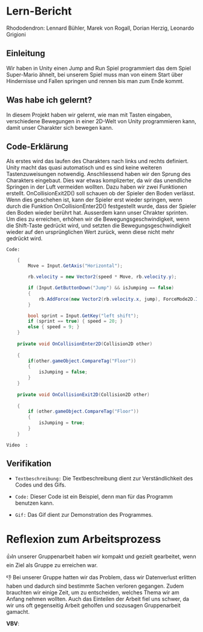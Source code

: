 

# Lern-Bericht
Rhododendron:
Lennard Bühler, Marek von Rogall, Dorian Herzig, Leonardo Grigioni

## Einleitung

Wir haben in Unity einen Jump and Run Spiel programmiert das dem Spiel Super-Mario ähnelt, bei unserem Spiel muss man von einem Start über Hindernisse und Fallen springen und rennen bis man zum Ende kommt.

## Was habe ich gelernt?

In diesem Projekt haben wir gelernt, wie man mit Tasten eingaben, verschiedene Bewegungen in einer 2D-Welt von Unity programmieren kann, damit unser Charakter sich bewegen kann.

## Code-Erklärung

Als erstes wird das laufen des Charakters nach links und rechts definiert. Unity macht das quasi automatisch und es sind keine weiteren Tastenzuweisungen notwendig.
Anschliessend haben wir den Sprung des Charakters eingebaut. Dies war etwas komplizerter, da wir das unendliche Springen in der Luft vermeiden wollten.
Dazu haben wir zwei Funktionen erstellt. OnCollisionExit2D() soll schauen ob der Spieler den Boden verlässt. Wenn dies geschehen ist, kann der Spieler erst wieder springen, wenn durch die Funktion OnCollisionEnter2D() festgestellt wurde, dass der Spieler den Boden wieder berührt hat.
Ausserdem kann unser Chrakter sprinten. Um dies zu erreichen, erhöhen wir die Bewegungsgeschwindigkeit, wenn die Shift-Taste gedrückt wird, und setzten die Bewegungsgeschwindigkeit wieder auf den ursprünglichen Wert zurück, wenn diese nicht mehr gedrückt wird.

`Code:`

``` C#
    {
        Move = Input.GetAxis("Horizontal");

        rb.velocity = new Vector2(speed * Move, rb.velocity.y);

        if (Input.GetButtonDown("Jump") && isJumping == false)
        {
            rb.AddForce(new Vector2(rb.velocity.x, jump), ForceMode2D.Impulse);
        }

        bool sprint = Input.GetKey("left shift");
        if (sprint == true) { speed = 20; }
        else { speed = 9; }
    }
    
    private void OnCollisionEnter2D(Collision2D other)
    
    {
        if(other.gameObject.CompareTag("Floor"))
        {
            isJumping = false;
        }
    }
    
    private void OnCollisionExit2D(Collision2D other)
    
    {
        if (other.gameObject.CompareTag("Floor"))
        {
            isJumping = true;
        }
    }
```

`Video  :`

## Verifikation
* `Textbeschreibung:` Die Textbeschreibung dient zur Verständlichkeit des Codes und des Gifs.

* `Code:` Dieser Code ist ein Beispiel, denn man für das Programm benutzen kann.

* `Gif:` Das Gif dient zur Demonstration des Programmes.

# Reflexion zum Arbeitsprozess

👍In unserer Gruppenarbeit haben wir kompakt und gezielt gearbeitet, wenn ein Ziel als Gruppe zu erreichen war.

👎 Bei unserer Gruppe hatten wir das Problem, dass wir Datenverlust erlitten haben und dadurch sind bestimmte Sachen verloren gegangen. Zudem brauchten wir einige Zeit, um zu entscheiden, welches Thema wir am Anfang nehmen wollten. Auch das Einteilen der Arbeit fiel uns schwer, da wir uns oft gegenseitig Arbeit geholfen und sozusagen Gruppenarbeit gamacht.

**VBV**: 
